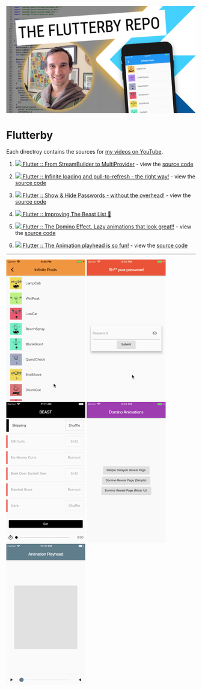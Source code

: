 ![The Flutterby Repo](assets/flutterby.png)

# Flutterby

Each directroy contains the sources for [my videos on YouTube](https://www.youtube.com/channel/UCMBdBkoT5Hg-ZVYmrnPOncg).

1. [![][youtube] Flutter :: From StreamBuilder to MultiProvider](https://youtu.be/budqAnwn740) - view the [source code](/001-streambuilder-to-multiprovider)

1. [![][youtube] Flutter :: Infinite loading and pull-to-refresh - the right way!](https://youtu.be/hbtYcp0Rnp0) - view the [source code](/002-infinite-loading-pull-to-refresh)

1. [![][youtube] Flutter :: Show & Hide Passwords - without the overhead!](https://youtu.be/kpaBG_MKgd4) - view the [source code](/003-show-hide-password)

1. [![][youtube] Flutter :: Improving The Beast List 💪](https://youtu.be/CRGvMsZU7Ac)

1. [![][youtube] Flutter :: The Domino Effect. Lazy animations that look great!!](https://youtu.be/EVFawsxBafo) - view the [source code](/005-domino-animations)

1. [![][youtube] Flutter :: The Animation playhead is so fun!](https://www.youtube.com/channel/UCMBdBkoT5Hg-ZVYmrnPOncg/) - view the [source code](/006-animation-playhead)

---

[<img width="210" src="assets/002-infinite-loading-pull-to-refresh.gif" alt="Infinite loading and pull-to-refresh" />](https://youtu.be/hbtYcp0Rnp0)
[<img width="210" src="assets/003-show-hide-password.gif" alt="Show & Hide Passwords" />](https://youtu.be/kpaBG_MKgd4)
[<img width="210" src="assets/004-beast-lists.gif" alt="Beast Lists" />](https://youtu.be/CRGvMsZU7Ac)
[<img width="210" src="assets/005-domino-animations.gif" alt="Domino Animations" />](https://youtu.be/EVFawsxBafo)
[<img width="210" src="assets/006-animation-playhead.gif" alt="Animation Playhead" />](https://www.youtube.com/channel/UCMBdBkoT5Hg-ZVYmrnPOncg/)


[youtube]: assets/youtube.png